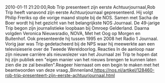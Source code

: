 2010-01-11 21:20:00,Rob Trip presenteert zijn eerste Achtuurjournaal,Rob Trip heeft vanavond zijn eerste Achtuurjournaal gepresenteerd. Hij volgt Philip Freriks op die vorige maand stopte bij de NOS. Samen met Sacha de Boer wordt hij het gezicht van het belangrijkste NOS Journaal. De 49-jarige Trip begon zijn journalistieke loopbaan bij Omroep Gelderland. Daarna volgden Veronica Nieuwsradio, NOVA, Met het Oog op Morgen en Buitenhof. Ook presenteerde hij tussen 1995 en 2008 het Radio 1 Journaal. Vorig jaar was Trip gedetacheerd bij de NPS waar hij meewerkte aan een televisieserie over de Tweede Wereldoorlog. Reacties In de aanloop naar zijn nieuwe carrière als nieuwslezer van het Journaal zei Trip te hopen dat hij zijn publiek een "eigen manier van het nieuws brengen te kunnen laten zien die ze zal bevallen".Reageer hiernaast om een begin te maken met het beantwoorden van deze vraag.,Binnenland,https://nos.nl/artikel/128460-rob-trip-presenteert-zijn-eerste-achtuurjournaal.html
